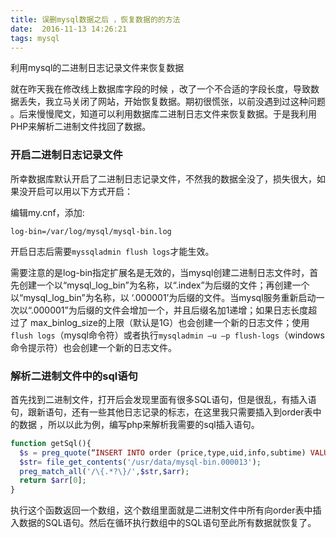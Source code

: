 ```yaml
---
title: 误删mysql数据之后 ，恢复数据的的方法
date:  2016-11-13 14:26:21
tags: mysql
---
```


利用mysql的二进制日志记录文件来恢复数据

就在昨天我在修改线上数据库字段的时候 ，改了一个不合适的字段长度，导致数据丢失，我立马关闭了网站，开始恢复数据。期初很慌张，以前没遇到过这种问题 。后来慢慢爬文，知道可以利用数据库二进制日志文件来恢复数据。于是我利用PHP来解析二进制文件找回了数据。

<!-- more -->

### 开启二进制日志记录文件

所幸数据库默认开启了二进制日志记录文件，不然我的数据全没了，损失很大，如果没开启可以用以下方式开启：

编辑my.cnf，添加:

```
log-bin=/var/log/mysql/mysql-bin.log
```

开启日志后需要`myssqladmin flush logs`才能生效。

需要注意的是log-bin指定扩展名是无效的，当mysql创建二进制日志文件时，首先创建一个以“mysql_log_bin”为名称，以“.index”为后缀的文件；再创建一个以“mysql_log_bin”为名称，以 ‘.000001’为后缀的文件。当mysql服务重新启动一次以“.000001”为后缀的文件会增加一个，并且后缀名加1递增；如果日志长度超过了 max_binlog_size的上限（默认是1G）也会创建一个新的日志文件；使用`flush logs`（mysql命令符）或者执行`mysqladmin –u –p flush-logs`（windows命令提示符）也会创建一个新的日志文件。

### 解析二进制文件中的sql语句

首先找到二进制文件，打开后会发现里面有很多SQL语句，但是很乱，有插入语句，跟新语句，还有一些其他日志记录的标志，在这里我只需要插入到order表中的数据 ，所以以此为例，编写php来解析我需要的sql插入语句。

```php
function getSql(){
  $s = preg_quote(“INSERT INTO order (price,type,uid,info,subtime) VALUES (“);
  $str= file_get_contents('/usr/data/mysql-bin.000013');
  preg_match_all('/\{.*?\}/',$str,$arr);
  return $arr[0];
}
```

执行这个函数返回一个数组，这个数组里面就是二进制文件中所有向order表中插入数据的SQL语句。然后在循环执行数组中的SQL语句至此所有数据就恢复了。